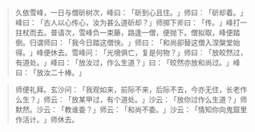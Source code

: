 
> 久依雪峰，一日与僧斫树次，峰曰：​「斫到心且住。​」师曰：​「斫却着。​」峰曰：​「古人以心传心，汝为甚么道斫却？​」师掷下斧曰：​「传。​」峰打一拄杖而去。普请次，雪峰负一束藤，路逢一僧，便抛下。僧拟取，峰便踏倒。归谓师曰：​「我今日踏这僧快。​」师曰：​「和尚卻替这僧入涅槃堂始得。​」峰便休去。雪峰问：​「光境俱亡，复是何物？​」师曰：​「放皎然过，有道处。​」峰曰：​「放汝过，作么生道？​」曰：​「皎然亦放和尚过。​」峰曰：​「放汝二十棒。​」

> 师便礼拜。玄沙问：​「我观如来，前际不来，后际不去，今亦无住，长老作么生？​」师云：​「放某甲过，有个道处。​」沙云：​「放你过作么生道？​」师默然。沙云：​「教谁委？​」师云：​「和尚不委。​」沙云：​「情知你向鬼窟里作活计。​」师休去。
